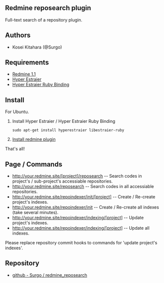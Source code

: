Redmine reposearch plugin
-------------------------

Full-text search of a repository plugin.

Authors
-------

 * Kosei Kitahara (@Surgo)

Requirements
------------

* [Redmine 1.1](http://www.redmine.org/)
* [Hyper Estraier](http://fallabs.com/hyperestraier/index.html)
* [Hyper Estraier Ruby Binding](http://fallabs.com/hyperestraier/rubynativeapi/)

Install
-------

For Ubuntu.

1. Install Hyper Estraier / Hyper Estraier Ruby Binding

   `sudo apt-get install hyperestraier libestraier-ruby`

2. [Install redmine plugin](http://www.redmine.org/projects/redmine/wiki/Plugins)

That's all!

Page / Commands
---------------

* http://your.redmine.site/[project]/reposearch -- Search codes in project's / sub-project's accessiable repositories.
* http://your.redmine.site/reposearch -- Search codes in all accessiable repositories.
* http://your.redmine.site/repoindexer/init/[project] -- Create / Re-create project's indexes.
* http://your.redmine.site/repoindexer/init -- Create / Re-create all indexes (take several minutes).
* http://your.redmine.site/repoindexer/indexing/[project] -- Update project's indexes.
* http://your.redmine.site/repoindexer/indexing/[project] -- Update all indexes.

Please replace repository commit hooks to commands for 'update project's indexes'.

Repository
----------

 * [github - Surgo / redmine\_reposearch](https://github.com/Surgo/redmine_reposearch)

